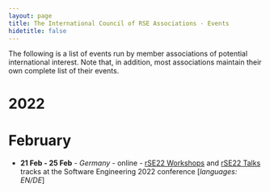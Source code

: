 ```yaml
---
layout: page
title: The International Council of RSE Associations - Events
hidetitle: false
---
```


The following is a list of events run by member associations of potential international interest. Note that, in addition, most associations maintain their own complete list of their events.

# 2022

# February

- **21 Feb - 25 Feb** - *Germany* - online - [rSE22 Workshops](https://se-2022.gi.de/rse22workshops) and [rSE22 Talks](https://se-2022.gi.de/program/rse-workshops-und-bof) tracks at the Software Engineering 2022 conference \[*languages: EN/DE*\]
